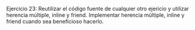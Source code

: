 Ejercicio 23:
Reutilizar el código fuente de cualquier otro ejericio y utilizar herencia múltiple, inline y friend.
Implementar herencia múltiple, inline y friend cuando sea beneficioso hacerlo.

